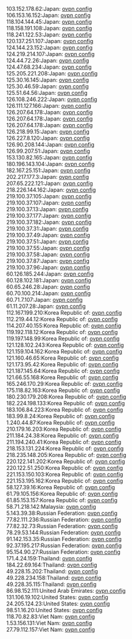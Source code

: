 103.152.178.62:Japan: [ovpn config](vpn/103_152_178_62.ovpn)  
106.153.16.152:Japan: [ovpn config](vpn/106_153_16_152.ovpn)  
118.104.144.45:Japan: [ovpn config](vpn/118_104_144_45.ovpn)  
118.158.191.108:Japan: [ovpn config](vpn/118_158_191_108.ovpn)  
118.241.122.53:Japan: [ovpn config](vpn/118_241_122_53.ovpn)  
120.137.251.107:Japan: [ovpn config](vpn/120_137_251_107.ovpn)  
124.144.23.152:Japan: [ovpn config](vpn/124_144_23_152.ovpn)  
124.219.214.107:Japan: [ovpn config](vpn/124_219_214_107.ovpn)  
124.44.72.26:Japan: [ovpn config](vpn/124_44_72_26.ovpn)  
124.47.68.234:Japan: [ovpn config](vpn/124_47_68_234.ovpn)  
125.205.221.208:Japan: [ovpn config](vpn/125_205_221_208.ovpn)  
125.30.16.145:Japan: [ovpn config](vpn/125_30_16_145.ovpn)  
125.30.46.59:Japan: [ovpn config](vpn/125_30_46_59.ovpn)  
125.51.64.56:Japan: [ovpn config](vpn/125_51_64_56.ovpn)  
126.108.246.222:Japan: [ovpn config](vpn/126_108_246_222.ovpn)  
126.111.127.166:Japan: [ovpn config](vpn/126_111_127_166.ovpn)  
126.207.64.178:Japan: [ovpn config](vpn/126_207_64_178.ovpn)  
126.207.64.178:Japan: [ovpn config](vpn/126_207_64_178.ovpn)  
126.207.64.178:Japan: [ovpn config](vpn/126_207_64_178.ovpn)  
126.218.99.15:Japan: [ovpn config](vpn/126_218_99_15.ovpn)  
126.227.8.120:Japan: [ovpn config](vpn/126_227_8_120.ovpn)  
126.90.208.144:Japan: [ovpn config](vpn/126_90_208_144.ovpn)  
126.99.207.51:Japan: [ovpn config](vpn/126_99_207_51.ovpn)  
153.130.82.165:Japan: [ovpn config](vpn/153_130_82_165.ovpn)  
180.196.143.104:Japan: [ovpn config](vpn/180_196_143_104.ovpn)  
182.167.25.151:Japan: [ovpn config](vpn/182_167_25_151.ovpn)  
202.217.177.3:Japan: [ovpn config](vpn/202_217_177_3.ovpn)  
207.65.222.121:Japan: [ovpn config](vpn/207_65_222_121.ovpn)  
218.226.144.162:Japan: [ovpn config](vpn/218_226_144_162.ovpn)  
219.100.37.105:Japan: [ovpn config](vpn/219_100_37_105.ovpn)  
219.100.37.107:Japan: [ovpn config](vpn/219_100_37_107.ovpn)  
219.100.37.13:Japan: [ovpn config](vpn/219_100_37_13.ovpn)  
219.100.37.177:Japan: [ovpn config](vpn/219_100_37_177.ovpn)  
219.100.37.182:Japan: [ovpn config](vpn/219_100_37_182.ovpn)  
219.100.37.31:Japan: [ovpn config](vpn/219_100_37_31.ovpn)  
219.100.37.49:Japan: [ovpn config](vpn/219_100_37_49.ovpn)  
219.100.37.51:Japan: [ovpn config](vpn/219_100_37_51.ovpn)  
219.100.37.55:Japan: [ovpn config](vpn/219_100_37_55.ovpn)  
219.100.37.58:Japan: [ovpn config](vpn/219_100_37_58.ovpn)  
219.100.37.87:Japan: [ovpn config](vpn/219_100_37_87.ovpn)  
219.100.37.96:Japan: [ovpn config](vpn/219_100_37_96.ovpn)  
60.126.185.244:Japan: [ovpn config](vpn/60_126_185_244.ovpn)  
60.128.102.181:Japan: [ovpn config](vpn/60_128_102_181.ovpn)  
60.65.246.28:Japan: [ovpn config](vpn/60_65_246_28.ovpn)  
60.70.100.214:Japan: [ovpn config](vpn/60_70_100_214.ovpn)  
60.71.7.107:Japan: [ovpn config](vpn/60_71_7_107.ovpn)  
61.11.207.28:Japan: [ovpn config](vpn/61_11_207_28.ovpn)  
112.167.199.210:Korea Republic of: [ovpn config](vpn/112_167_199_210.ovpn)  
112.219.44.12:Korea Republic of: [ovpn config](vpn/112_219_44_12.ovpn)  
114.207.40.155:Korea Republic of: [ovpn config](vpn/114_207_40_155.ovpn)  
119.192.118.12:Korea Republic of: [ovpn config](vpn/119_192_118_12.ovpn)  
119.197.148.99:Korea Republic of: [ovpn config](vpn/119_197_148_99.ovpn)  
121.128.102.243:Korea Republic of: [ovpn config](vpn/121_128_102_243.ovpn)  
121.159.104.162:Korea Republic of: [ovpn config](vpn/121_159_104_162.ovpn)  
121.160.46.65:Korea Republic of: [ovpn config](vpn/121_160_46_65.ovpn)  
121.173.95.42:Korea Republic of: [ovpn config](vpn/121_173_95_42.ovpn)  
121.187.145.64:Korea Republic of: [ovpn config](vpn/121_187_145_64.ovpn)  
121.66.55.168:Korea Republic of: [ovpn config](vpn/121_66_55_168.ovpn)  
165.246.170.29:Korea Republic of: [ovpn config](vpn/165_246_170_29.ovpn)  
175.118.82.163:Korea Republic of: [ovpn config](vpn/175_118_82_163.ovpn)  
180.230.179.208:Korea Republic of: [ovpn config](vpn/180_230_179_208.ovpn)  
182.224.198.133:Korea Republic of: [ovpn config](vpn/182_224_198_133.ovpn)  
183.106.84.223:Korea Republic of: [ovpn config](vpn/183_106_84_223.ovpn)  
183.99.8.24:Korea Republic of: [ovpn config](vpn/183_99_8_24.ovpn)  
1.240.44.87:Korea Republic of: [ovpn config](vpn/1_240_44_87.ovpn)  
210.179.16.203:Korea Republic of: [ovpn config](vpn/210_179_16_203.ovpn)  
211.184.24.38:Korea Republic of: [ovpn config](vpn/211_184_24_38.ovpn)  
211.194.240.41:Korea Republic of: [ovpn config](vpn/211_194_240_41.ovpn)  
218.153.131.224:Korea Republic of: [ovpn config](vpn/218_153_131_224.ovpn)  
218.235.148.205:Korea Republic of: [ovpn config](vpn/218_235_148_205.ovpn)  
220.122.141.202:Korea Republic of: [ovpn config](vpn/220_122_141_202.ovpn)  
220.122.51.250:Korea Republic of: [ovpn config](vpn/220_122_51_250.ovpn)  
221.153.150.103:Korea Republic of: [ovpn config](vpn/221_153_150_103.ovpn)  
221.153.195.162:Korea Republic of: [ovpn config](vpn/221_153_195_162.ovpn)  
58.127.39.16:Korea Republic of: [ovpn config](vpn/58_127_39_16.ovpn)  
61.79.105.156:Korea Republic of: [ovpn config](vpn/61_79_105_156.ovpn)  
61.85.153.157:Korea Republic of: [ovpn config](vpn/61_85_153_157.ovpn)  
58.71.218.142:Malaysia: [ovpn config](vpn/58_71_218_142.ovpn)  
5.143.39.38:Russian Federation: [ovpn config](vpn/5_143_39_38.ovpn)  
77.82.111.236:Russian Federation: [ovpn config](vpn/77_82_111_236.ovpn)  
77.82.32.73:Russian Federation: [ovpn config](vpn/77_82_32_73.ovpn)  
78.29.53.144:Russian Federation: [ovpn config](vpn/78_29_53_144.ovpn)  
91.142.153.35:Russian Federation: [ovpn config](vpn/91_142_153_35.ovpn)  
92.37.195.217:Russian Federation: [ovpn config](vpn/92_37_195_217.ovpn)  
95.154.90.27:Russian Federation: [ovpn config](vpn/95_154_90_27.ovpn)  
171.4.24.159:Thailand: [ovpn config](vpn/171_4_24_159.ovpn)  
184.22.69.164:Thailand: [ovpn config](vpn/184_22_69_164.ovpn)  
49.228.15.202:Thailand: [ovpn config](vpn/49_228_15_202.ovpn)  
49.228.234.158:Thailand: [ovpn config](vpn/49_228_234_158.ovpn)  
49.228.35.115:Thailand: [ovpn config](vpn/49_228_35_115.ovpn)  
86.98.152.111:United Arab Emirates: [ovpn config](vpn/86_98_152_111.ovpn)  
131.106.19.102:United States: [ovpn config](vpn/131_106_19_102.ovpn)  
24.205.124.23:United States: [ovpn config](vpn/24_205_124_23.ovpn)  
98.51.16.20:United States: [ovpn config](vpn/98_51_16_20.ovpn)  
118.70.82.83:Viet Nam: [ovpn config](vpn/118_70_82_83.ovpn)  
1.53.156.131:Viet Nam: [ovpn config](vpn/1_53_156_131.ovpn)  
27.79.112.157:Viet Nam: [ovpn config](vpn/27_79_112_157.ovpn)  
